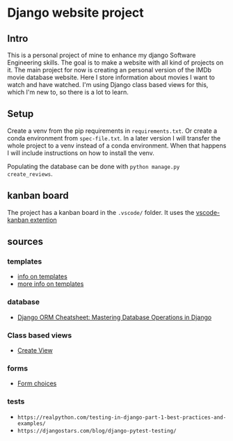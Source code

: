 # Django website project

## Intro

This is a personal project of mine to enhance my django Software Engineering skills.
The goal is to make a website with all kind of projects on it.
The main project for now is creating an personal version of the IMDb movie database website. Here I store information about movies I want to watch and have watched. I'm using Django class based views for this, which I'm new to, so there is a lot to learn.

## Setup

Create a venv from the pip requirements in `requirements.txt`.
Or create a conda environment from `spec-file.txt`.
In a later version I will transfer the whole project to a venv instead of a conda environment.
When that happens I will include instructions on how to install the venv.

Populating the database can be done with `python manage.py create_reviews`.

## kanban board

The project has a kanban board in the `.vscode/` folder.
It uses the [vscode-kanban extention](https://github.com/mkloubert/vscode-kanban)

## sources

### templates

- [info on templates](https://dev.to/scofieldidehen/mastering-django-templates-a-guide-to-advanced-features-and-best-practices-25pe)
- [more info on templates](https://www.pythontutorial.net/django-tutorial/django-templates/)

### database

- [Django ORM Cheatsheet: Mastering Database Operations in Django](https://djangocentral.com/django-orm-cheatsheet/)

### Class based views

- [Create View](https://www.pythontutorial.net/django-tutorial/django-createview/)

### forms

- [Form choices](https://www.b-list.org/weblog/2007/nov/02/handle-choices-right-way/)

### tests

- `https://realpython.com/testing-in-django-part-1-best-practices-and-examples/`
- `https://djangostars.com/blog/django-pytest-testing/`

